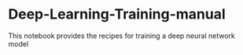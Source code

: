 # Deep-Learning-Training-manual
 This notebook provides the recipes for training a deep neural network model
